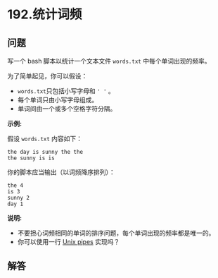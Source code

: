 # 192.统计词频

## 问题

写一个 bash 脚本以统计一个文本文件 `words.txt` 中每个单词出现的频率。

为了简单起见，你可以假设：

* `words.txt`只包括小写字母和 `' '` 。
* 每个单词只由小写字母组成。
* 单词间由一个或多个空格字符分隔。

**示例:**

假设 `words.txt` 内容如下：

```
the day is sunny the the
the sunny is is

```

你的脚本应当输出（以词频降序排列）：

```
the 4
is 3
sunny 2
day 1

```

**说明:**

* 不要担心词频相同的单词的排序问题，每个单词出现的频率都是唯一的。
* 你可以使用一行 [Unix pipes](http://tldp.org/HOWTO/Bash-Prog-Intro-HOWTO-4.html) 实现吗？



## 解答


